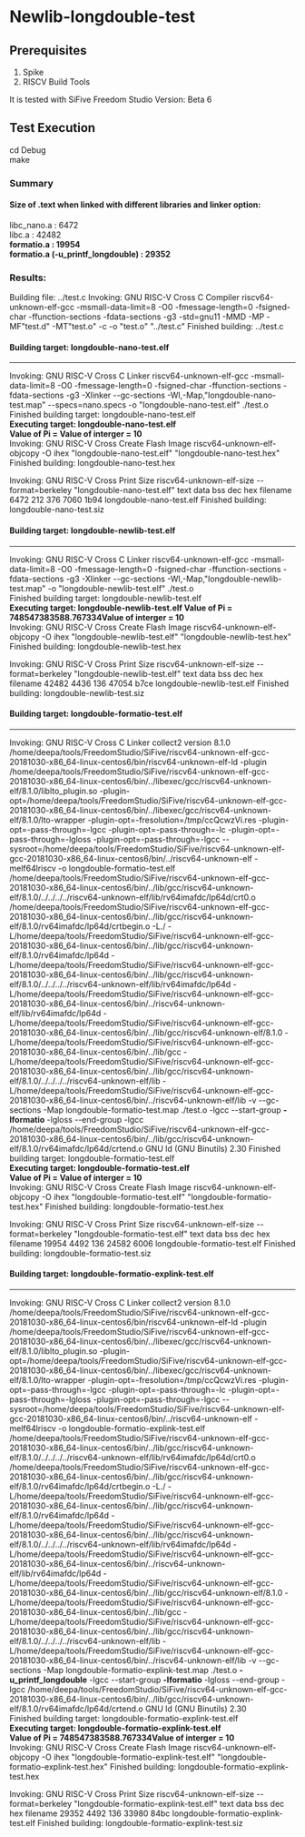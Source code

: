 # Newlib-longdouble-test

## Prerequisites
1. Spike
2. RISCV Build Tools

It is tested with SiFive Freedom Studio Version: Beta 6

## Test Execution
cd Debug  
make  

### Summary
#### Size of .text when linked with different libraries and linker option:  
libc_nano.a : 6472  
libc.a : 42482  
**formatio.a : 19954  
formatio.a (-u_printf_longdouble) : 29352**

### Results:
Building file: ../test.c
Invoking: GNU RISC-V Cross C Compiler
riscv64-unknown-elf-gcc -msmall-data-limit=8 -O0 -fmessage-length=0 -fsigned-char -ffunction-sections -fdata-sections  -g3 -std=gnu11 -MMD -MP -MF"test.d" -MT"test.o" -c -o "test.o" "../test.c"
Finished building: ../test.c
 
#### Building target: longdouble-nano-test.elf
--------------------------------------------
Invoking: GNU RISC-V Cross C Linker
riscv64-unknown-elf-gcc -msmall-data-limit=8 -O0 -fmessage-length=0 -fsigned-char -ffunction-sections -fdata-sections  -g3 -Xlinker --gc-sections -Wl,-Map,"longdouble-nano-test.map" --specs=nano.specs -o "longdouble-nano-test.elf"  ./test.o   
Finished building target: longdouble-nano-test.elf  
**Executing target: longdouble-nano-test.elf  
 Value of Pi = Value of interger = 10**  
Invoking: GNU RISC-V Cross Create Flash Image
riscv64-unknown-elf-objcopy -O ihex "longdouble-nano-test.elf"  "longdouble-nano-test.hex"
Finished building: longdouble-nano-test.hex
 
Invoking: GNU RISC-V Cross Print Size
riscv64-unknown-elf-size --format=berkeley "longdouble-nano-test.elf"
   text	   data	    bss	    dec	    hex	filename
   6472	    212	    376	   7060	   1b94	longdouble-nano-test.elf
Finished building: longdouble-nano-test.siz
 
#### Building target: longdouble-newlib-test.elf
--------------------------------------------
Invoking: GNU RISC-V Cross C Linker
riscv64-unknown-elf-gcc -msmall-data-limit=8 -O0 -fmessage-length=0 -fsigned-char -ffunction-sections -fdata-sections  -g3 -Xlinker --gc-sections -Wl,-Map,"longdouble-newlib-test.map" -o "longdouble-newlib-test.elf"  ./test.o   
Finished building target: longdouble-newlib-test.elf  
**Executing target: longdouble-newlib-test.elf
 Value of Pi = 748547383588.767334Value of interger = 10**  
Invoking: GNU RISC-V Cross Create Flash Image
riscv64-unknown-elf-objcopy -O ihex "longdouble-newlib-test.elf"  "longdouble-newlib-test.hex"
Finished building: longdouble-newlib-test.hex
 
Invoking: GNU RISC-V Cross Print Size
riscv64-unknown-elf-size --format=berkeley "longdouble-newlib-test.elf"
   text	   data	    bss	    dec	    hex	filename
  42482	   4436	    136	  47054	   b7ce	longdouble-newlib-test.elf
Finished building: longdouble-newlib-test.siz
 
#### Building target: longdouble-formatio-test.elf
--------------------------------------------
Invoking: GNU RISC-V Cross C Linker
collect2 version 8.1.0
/home/deepa/tools/FreedomStudio/SiFive/riscv64-unknown-elf-gcc-20181030-x86_64-linux-centos6/bin/riscv64-unknown-elf-ld -plugin /home/deepa/tools/FreedomStudio/SiFive/riscv64-unknown-elf-gcc-20181030-x86_64-linux-centos6/bin/../libexec/gcc/riscv64-unknown-elf/8.1.0/liblto_plugin.so -plugin-opt=/home/deepa/tools/FreedomStudio/SiFive/riscv64-unknown-elf-gcc-20181030-x86_64-linux-centos6/bin/../libexec/gcc/riscv64-unknown-elf/8.1.0/lto-wrapper -plugin-opt=-fresolution=/tmp/ccQcwzVi.res -plugin-opt=-pass-through=-lgcc -plugin-opt=-pass-through=-lc -plugin-opt=-pass-through=-lgloss -plugin-opt=-pass-through=-lgcc --sysroot=/home/deepa/tools/FreedomStudio/SiFive/riscv64-unknown-elf-gcc-20181030-x86_64-linux-centos6/bin/../riscv64-unknown-elf -melf64lriscv -o longdouble-formatio-test.elf /home/deepa/tools/FreedomStudio/SiFive/riscv64-unknown-elf-gcc-20181030-x86_64-linux-centos6/bin/../lib/gcc/riscv64-unknown-elf/8.1.0/../../../../riscv64-unknown-elf/lib/rv64imafdc/lp64d/crt0.o /home/deepa/tools/FreedomStudio/SiFive/riscv64-unknown-elf-gcc-20181030-x86_64-linux-centos6/bin/../lib/gcc/riscv64-unknown-elf/8.1.0/rv64imafdc/lp64d/crtbegin.o -L./ -L/home/deepa/tools/FreedomStudio/SiFive/riscv64-unknown-elf-gcc-20181030-x86_64-linux-centos6/bin/../lib/gcc/riscv64-unknown-elf/8.1.0/rv64imafdc/lp64d -L/home/deepa/tools/FreedomStudio/SiFive/riscv64-unknown-elf-gcc-20181030-x86_64-linux-centos6/bin/../lib/gcc/riscv64-unknown-elf/8.1.0/../../../../riscv64-unknown-elf/lib/rv64imafdc/lp64d -L/home/deepa/tools/FreedomStudio/SiFive/riscv64-unknown-elf-gcc-20181030-x86_64-linux-centos6/bin/../riscv64-unknown-elf/lib/rv64imafdc/lp64d -L/home/deepa/tools/FreedomStudio/SiFive/riscv64-unknown-elf-gcc-20181030-x86_64-linux-centos6/bin/../lib/gcc/riscv64-unknown-elf/8.1.0 -L/home/deepa/tools/FreedomStudio/SiFive/riscv64-unknown-elf-gcc-20181030-x86_64-linux-centos6/bin/../lib/gcc -L/home/deepa/tools/FreedomStudio/SiFive/riscv64-unknown-elf-gcc-20181030-x86_64-linux-centos6/bin/../lib/gcc/riscv64-unknown-elf/8.1.0/../../../../riscv64-unknown-elf/lib -L/home/deepa/tools/FreedomStudio/SiFive/riscv64-unknown-elf-gcc-20181030-x86_64-linux-centos6/bin/../riscv64-unknown-elf/lib -v --gc-sections -Map longdouble-formatio-test.map ./test.o -lgcc --start-group **-lformatio** -lgloss --end-group -lgcc /home/deepa/tools/FreedomStudio/SiFive/riscv64-unknown-elf-gcc-20181030-x86_64-linux-centos6/bin/../lib/gcc/riscv64-unknown-elf/8.1.0/rv64imafdc/lp64d/crtend.o
GNU ld (GNU Binutils) 2.30
Finished building target: longdouble-formatio-test.elf  
**Executing target: longdouble-formatio-test.elf  
 Value of Pi = Value of interger = 10**  
Invoking: GNU RISC-V Cross Create Flash Image
riscv64-unknown-elf-objcopy -O ihex "longdouble-formatio-test.elf"  "longdouble-formatio-test.hex"
Finished building: longdouble-formatio-test.hex
 
Invoking: GNU RISC-V Cross Print Size
riscv64-unknown-elf-size --format=berkeley "longdouble-formatio-test.elf"
   text	   data	    bss	    dec	    hex	filename
  19954	   4492	    136	  24582	   6006	longdouble-formatio-test.elf
Finished building: longdouble-formatio-test.siz
 
#### Building target: longdouble-formatio-explink-test.elf
--------------------------------------------
Invoking: GNU RISC-V Cross C Linker
collect2 version 8.1.0
/home/deepa/tools/FreedomStudio/SiFive/riscv64-unknown-elf-gcc-20181030-x86_64-linux-centos6/bin/riscv64-unknown-elf-ld -plugin /home/deepa/tools/FreedomStudio/SiFive/riscv64-unknown-elf-gcc-20181030-x86_64-linux-centos6/bin/../libexec/gcc/riscv64-unknown-elf/8.1.0/liblto_plugin.so -plugin-opt=/home/deepa/tools/FreedomStudio/SiFive/riscv64-unknown-elf-gcc-20181030-x86_64-linux-centos6/bin/../libexec/gcc/riscv64-unknown-elf/8.1.0/lto-wrapper -plugin-opt=-fresolution=/tmp/ccQcwzVi.res -plugin-opt=-pass-through=-lgcc -plugin-opt=-pass-through=-lc -plugin-opt=-pass-through=-lgloss -plugin-opt=-pass-through=-lgcc --sysroot=/home/deepa/tools/FreedomStudio/SiFive/riscv64-unknown-elf-gcc-20181030-x86_64-linux-centos6/bin/../riscv64-unknown-elf -melf64lriscv -o longdouble-formatio-explink-test.elf /home/deepa/tools/FreedomStudio/SiFive/riscv64-unknown-elf-gcc-20181030-x86_64-linux-centos6/bin/../lib/gcc/riscv64-unknown-elf/8.1.0/../../../../riscv64-unknown-elf/lib/rv64imafdc/lp64d/crt0.o /home/deepa/tools/FreedomStudio/SiFive/riscv64-unknown-elf-gcc-20181030-x86_64-linux-centos6/bin/../lib/gcc/riscv64-unknown-elf/8.1.0/rv64imafdc/lp64d/crtbegin.o -L./ -L/home/deepa/tools/FreedomStudio/SiFive/riscv64-unknown-elf-gcc-20181030-x86_64-linux-centos6/bin/../lib/gcc/riscv64-unknown-elf/8.1.0/rv64imafdc/lp64d -L/home/deepa/tools/FreedomStudio/SiFive/riscv64-unknown-elf-gcc-20181030-x86_64-linux-centos6/bin/../lib/gcc/riscv64-unknown-elf/8.1.0/../../../../riscv64-unknown-elf/lib/rv64imafdc/lp64d -L/home/deepa/tools/FreedomStudio/SiFive/riscv64-unknown-elf-gcc-20181030-x86_64-linux-centos6/bin/../riscv64-unknown-elf/lib/rv64imafdc/lp64d -L/home/deepa/tools/FreedomStudio/SiFive/riscv64-unknown-elf-gcc-20181030-x86_64-linux-centos6/bin/../lib/gcc/riscv64-unknown-elf/8.1.0 -L/home/deepa/tools/FreedomStudio/SiFive/riscv64-unknown-elf-gcc-20181030-x86_64-linux-centos6/bin/../lib/gcc -L/home/deepa/tools/FreedomStudio/SiFive/riscv64-unknown-elf-gcc-20181030-x86_64-linux-centos6/bin/../lib/gcc/riscv64-unknown-elf/8.1.0/../../../../riscv64-unknown-elf/lib -L/home/deepa/tools/FreedomStudio/SiFive/riscv64-unknown-elf-gcc-20181030-x86_64-linux-centos6/bin/../riscv64-unknown-elf/lib -v --gc-sections -Map longdouble-formatio-explink-test.map ./test.o **-u_printf_longdouble** -lgcc --start-group **-lformatio** -lgloss --end-group -lgcc /home/deepa/tools/FreedomStudio/SiFive/riscv64-unknown-elf-gcc-20181030-x86_64-linux-centos6/bin/../lib/gcc/riscv64-unknown-elf/8.1.0/rv64imafdc/lp64d/crtend.o
GNU ld (GNU Binutils) 2.30  
Finished building target: longdouble-formatio-explink-test.elf  
**Executing target: longdouble-formatio-explink-test.elf  
 Value of Pi = 748547383588.767334Value of interger = 10**  
Invoking: GNU RISC-V Cross Create Flash Image
riscv64-unknown-elf-objcopy -O ihex "longdouble-formatio-explink-test.elf"  "longdouble-formatio-explink-test.hex"
Finished building: longdouble-formatio-explink-test.hex
 
Invoking: GNU RISC-V Cross Print Size
riscv64-unknown-elf-size --format=berkeley "longdouble-formatio-explink-test.elf"
   text	   data	    bss	    dec	    hex	filename
  29352	   4492	    136	  33980	   84bc	longdouble-formatio-explink-test.elf
Finished building: longdouble-formatio-explink-test.siz








